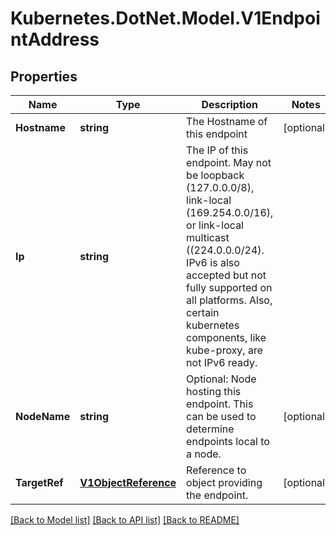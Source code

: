 # Kubernetes.DotNet.Model.V1EndpointAddress
## Properties

Name | Type | Description | Notes
------------ | ------------- | ------------- | -------------
**Hostname** | **string** | The Hostname of this endpoint | [optional] 
**Ip** | **string** | The IP of this endpoint. May not be loopback (127.0.0.0/8), link-local (169.254.0.0/16), or link-local multicast ((224.0.0.0/24). IPv6 is also accepted but not fully supported on all platforms. Also, certain kubernetes components, like kube-proxy, are not IPv6 ready. | 
**NodeName** | **string** | Optional: Node hosting this endpoint. This can be used to determine endpoints local to a node. | [optional] 
**TargetRef** | [**V1ObjectReference**](V1ObjectReference.md) | Reference to object providing the endpoint. | [optional] 

[[Back to Model list]](../README.md#documentation-for-models) [[Back to API list]](../README.md#documentation-for-api-endpoints) [[Back to README]](../README.md)

